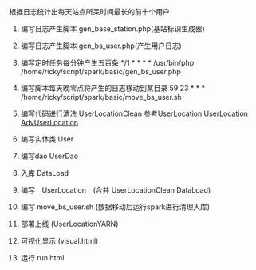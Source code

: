 根据日志统计出每天站点所呆时间最长的前十个用户

1. 编写日志产生脚本 gen_base_station.php(基站标识生成器)

2. 编写日志产生脚本 gen_bs_user.php(产生用户日志)

3. 编写定时任务每分钟产生五百条
*/1 * * * *  /usr/bin/php /home/ricky/script/spark/basic/gen_bs_user.php

4. 编写脚本每天晚零点将产生的日志移动到某目录
59 23 * * *  /home/ricky/script/spark/basic/move_bs_user.sh

5. 编写代码进行清洗 UserLocationClean
参考[UserLocation](https://github.com/pengfen/spark-learn/blob/master/src/main/scala/spark/basic/UserLocation.scala)
[UserLocation](https://github.com/pengfen/spark-learn/blob/master/src/main/scala/spark/rdd/UserLocation.scala)
[AdvUserLocation](https://github.com/pengfen/spark-learn/blob/master/src/main/scala/spark/rdd/AdvUserLocation.scala)

6. 编写实体类 User

7. 编写dao UserDao

8. 入库 DataLoad

9. 编写　UserLocation　(合并 UserLocationClean DataLoad)

10. 编写 move_bs_user.sh (数据移动后运行spark进行清理入库)

11. 部署上线 (UserLocationYARN)

12. 可视化显示 (visual.html)

13. 运行 run.html
